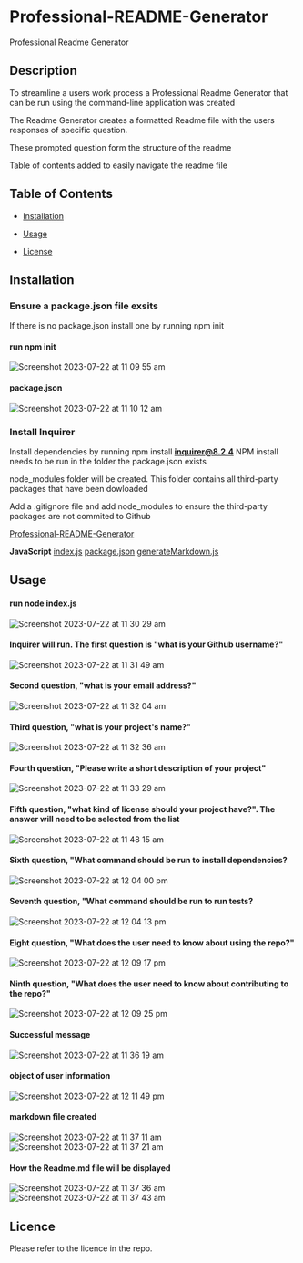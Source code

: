 # Professional-README-Generator

Professional Readme Generator

## Description

To streamline a users work process a Professional Readme Generator that can be run using the command-line application was created

The Readme Generator creates a formatted Readme file with the users responses of specific question.

These prompted question form the structure of the readme

Table of contents added to easily navigate the readme file

## Table of Contents

  * [Installation](#installation)

  * [Usage](#usage)

  * [License](#license)

## Installation

### Ensure a package.json file exsits

If there is no package.json install one by running npm init

#### run npm init
![Screenshot 2023-07-22 at 11 09 55 am](https://github.com/jarrodbb/Professional-README-Generator/assets/132813348/ff0a7aab-2db6-42bf-a95c-edaa8d049ebe)

#### package.json
![Screenshot 2023-07-22 at 11 10 12 am](https://github.com/jarrodbb/Professional-README-Generator/assets/132813348/e385c3ac-7441-4d10-8185-c6e2d7324d66)

### Install Inquirer

Install dependencies by running npm install **inquirer@8.2.4**
NPM install needs to be run in the folder the package.json exists

node_modules folder will be created. This folder contains all third-party packages that have been dowloaded

Add a .gitignore file and add node_modules to ensure the third-party packages are not commited to Github

[Professional-README-Generator](https://github.com/jarrodbb/Professional-README-Generator)

**JavaScript**
[index.js](https://github.com/jarrodbb/Professional-README-Generator/blob/main/assets/js/index.js)
[package.json](https://github.com/jarrodbb/Professional-README-Generator/blob/main/assets/js/package.json)
[generateMarkdown.js](https://github.com/jarrodbb/Professional-README-Generator/tree/main/assets/utils)

## Usage

#### run node index.js
![Screenshot 2023-07-22 at 11 30 29 am](https://github.com/jarrodbb/Professional-README-Generator/assets/132813348/0cad266d-cfd3-4af2-aa25-f6e231770aa0)

#### Inquirer will run. The first question is "what is your Github username?"
![Screenshot 2023-07-22 at 11 31 49 am](https://github.com/jarrodbb/Professional-README-Generator/assets/132813348/eddfd3a4-ee5c-4d10-909f-e54089b11cf2)

#### Second question, "what is your email address?"
![Screenshot 2023-07-22 at 11 32 04 am](https://github.com/jarrodbb/Professional-README-Generator/assets/132813348/e92ed8e1-1f6c-4872-9f0f-4e99558f285c)

#### Third question, "what is your project's name?"
![Screenshot 2023-07-22 at 11 32 36 am](https://github.com/jarrodbb/Professional-README-Generator/assets/132813348/a6589a28-85cf-4375-8d10-cafdb8c9ecee)

#### Fourth question, "Please write a short description of your project"
![Screenshot 2023-07-22 at 11 33 29 am](https://github.com/jarrodbb/Professional-README-Generator/assets/132813348/b93871e5-161a-46e7-b5e3-dbd3a78c419f)

#### Fifth question, "what kind of license should your project have?". The answer will need to be selected from the list
![Screenshot 2023-07-22 at 11 48 15 am](https://github.com/jarrodbb/Professional-README-Generator/assets/132813348/564290e7-30aa-4034-888e-d0d0bbd65e0f)

#### Sixth question, "What command should be run to install dependencies?
![Screenshot 2023-07-22 at 12 04 00 pm](https://github.com/jarrodbb/Professional-README-Generator/assets/132813348/b9815c4f-96d8-4a36-b62f-03a91b838d8f)

#### Seventh question, "What command should be run to run tests?
![Screenshot 2023-07-22 at 12 04 13 pm](https://github.com/jarrodbb/Professional-README-Generator/assets/132813348/f6f36409-e677-4296-b803-9a480d157ba1)

#### Eight question, "What does the user need to know about using the repo?"
![Screenshot 2023-07-22 at 12 09 17 pm](https://github.com/jarrodbb/Professional-README-Generator/assets/132813348/9264b23e-8482-4011-9cc1-0eab9ea23016)

#### Ninth question, "What does the user need to know about contributing to the repo?"
![Screenshot 2023-07-22 at 12 09 25 pm](https://github.com/jarrodbb/Professional-README-Generator/assets/132813348/73e20522-b58a-4e13-9576-e7644412fc7b)

#### Successful message
![Screenshot 2023-07-22 at 11 36 19 am](https://github.com/jarrodbb/Professional-README-Generator/assets/132813348/d07b3c30-0b79-403f-b90a-08d7028b5e8a)

#### object of user information
![Screenshot 2023-07-22 at 12 11 49 pm](https://github.com/jarrodbb/Professional-README-Generator/assets/132813348/fae64f88-03d3-446b-9b0f-2066623c3382)

#### markdown file created
![Screenshot 2023-07-22 at 11 37 11 am](https://github.com/jarrodbb/Professional-README-Generator/assets/132813348/5e12c8b2-c63d-4106-a5ca-6b2da4e121b7)
![Screenshot 2023-07-22 at 11 37 21 am](https://github.com/jarrodbb/Professional-README-Generator/assets/132813348/398ca101-1343-4141-9ce1-11d7ee43b20c)

#### How the Readme.md file will be displayed
![Screenshot 2023-07-22 at 11 37 36 am](https://github.com/jarrodbb/Professional-README-Generator/assets/132813348/2f428e6a-a901-4600-a81d-5a7fd56031f0)
![Screenshot 2023-07-22 at 11 37 43 am](https://github.com/jarrodbb/Professional-README-Generator/assets/132813348/568def18-b126-4f49-8fda-5ae7be3a6669)

## Licence

Please refer to the licence in the repo.
